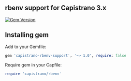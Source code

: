 ## rbenv support for Capistrano 3.x

[![Gem Version](https://badge.fury.io/rb/capistrano-rbenv-support.svg)](https://badge.fury.io/rb/capistrano-rbenv-support)

## Installing gem
Add to your Gemfile:
```ruby
gem 'capistrano-rbenv-support', '~> 1.0', require: false
```

Require gem in your Capfile:
```ruby
require 'capistrano/rbenv'
```
